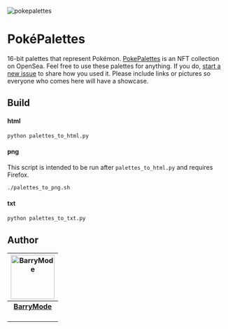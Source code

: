 ![pokepalettes](https://user-images.githubusercontent.com/5648875/120115983-86034000-c14b-11eb-89ee-88a608d955d2.png)

# PokéPalettes

16-bit palettes that represent Pokémon. [PokePalettes](https://opensea.io/collection/pokepalettes/) is an NFT collection on OpenSea. Feel free to use these palettes for anything. If you do, [start a new issue](https://github.com/BarryMode/pokepalettes/issues/new) to share how you used it. Please include links or pictures so everyone who comes here will have a showcase.

## Build

#### html

```bash
python palettes_to_html.py
```

#### png

This script is intended to be run after `palettes_to_html.py` and requires Firefox.

```bash
./palettes_to_png.sh
```

#### txt

```bash
python palettes_to_txt.py
```

## Author

<table>
  <thead>
    <tr>
      <th valign="middle" align="center">
        <a href="https://barrymode.com"><img alt="BarryMode" src="https://avatars3.githubusercontent.com/u/5648875?v=2&s=200" width="100" height="100"></a>
      </th>
    </tr>
  </thead>
  <tbody>
    <tr>
      <td valign="middle" align="center">
        <a href="https://barrymode.com"><strong>BarryMode</strong></a><br>
        <a href="https://www.youtube.com/barrymode"><img src="https://cdn.jsdelivr.net/npm/simple-icons@latest/icons/youtube.svg" width="16" height="16"></a> <a href="https://github.com/barrymode"><img src="https://cdn.jsdelivr.net/npm/simple-icons@latest/icons/github.svg" width="16" height="16"></a>
      </td>
    </tr>
  </tbody>
</table>
